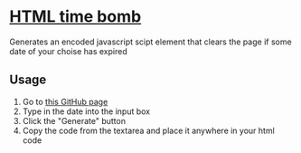 # [HTML time bomb](https://antosser.github.io/html-time-bomb/)
Generates an encoded javascript scipt element that clears the page if some date of your choise has expired

## Usage
1. Go to [this GitHub page](https://antosser.github.io/html-time-bomb/)
2. Type in the date into the input box
3. Click the "Generate" button
4. Copy the code from the textarea and place it anywhere in your html code